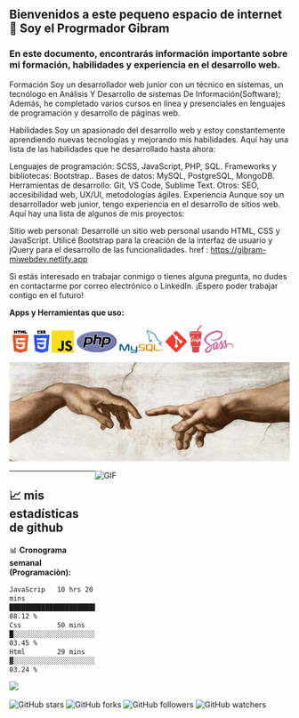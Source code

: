 ## Bienvenidos a este pequeno espacio de internet 👋 Soy el Progrmador Gibram 

### En este documento, encontrarás información importante sobre mi formación, habilidades y experiencia en el desarrollo web.

Formación
Soy un desarrollador web junior con un técnico en sistemas, un tecnólogo en Análisis Y Desarrollo de sistemas De Información(Software); Además, he completado varios cursos en línea y presenciales en lenguajes de programación y desarrollo de páginas web.

Habilidades
Soy un apasionado del desarrollo web y estoy constantemente aprendiendo nuevas tecnologías y mejorando mis habilidades. Aquí hay una lista de las habilidades que he desarrollado hasta ahora:

Lenguajes de programación: SCSS, JavaScript, PHP, SQL.
Frameworks y bibliotecas: Bootstrap..
Bases de datos: MySQL, PostgreSQL, MongoDB.
Herramientas de desarrollo: Git, VS Code, Sublime Text.
Otros: SEO, accesibilidad web, UX/UI, metodologías ágiles.
Experiencia
Aunque soy un desarrollador web junior, tengo experiencia en el desarrollo de sitios web. Aquí hay una lista de algunos de mis proyectos:

Sitio web personal: Desarrollé un sitio web personal usando HTML, CSS y JavaScript. Utilicé Bootstrap para la creación de la interfaz de usuario y jQuery para el desarrollo de las funcionalidades. href : https://gibram-miwebdev.netlify.app

Si estás interesado en trabajar conmigo o tienes alguna pregunta, no dudes en contactarme por correo electrónico o LinkedIn. ¡Espero poder trabajar contigo en el futuro!


<!-- HERRAMIENTAS -->

**Apps y Herramientas que uso:**

<code><img height = "40" src = "https://github.com/KevinGibram/KevinGibram/blob/main/img/HERRAMIENTAS/HTML5.png?raw=true" ></code>
<code><img height = "40" src = "https://github.com/KevinGibram/KevinGibram/blob/main/img/HERRAMIENTAS/CSS.png?raw=true" ></code>
<code><img height = "40" src = "https://github.com/KevinGibram/KevinGibram/blob/main/img/HERRAMIENTAS/JavaScrip.png?raw=true" ></code>
<code><img height = "40" src = "https://github.com/KevinGibram/KevinGibram/blob/main/img/HERRAMIENTAS/PHP.png?raw=true" ></code>
<code><img height = "40" src = "https://github.com/KevinGibram/KevinGibram/blob/main/img/HERRAMIENTAS/MYSQL.png?raw=true" ></code>
<code><img height = "40" src = "https://github.com/KevinGibram/KevinGibram/blob/main/img/HERRAMIENTAS/GIT.png?raw=true" ></code>
<code><img height = "50" src = "https://github.com/KevinGibram/KevinGibram/blob/main/img/HERRAMIENTAS/gulp.png?raw=true" ></code>
<code><img height = "40" src = "https://github.com/KevinGibram/KevinGibram/blob/main/img/HERRAMIENTAS/Sass.png?raw=true" ></code>


<!--imagen -->
<code><img width="848" height="178" src = "https://github.com/KevinGibram/KevinGibram/blob/main/img/compromiso.jpg?raw=true" ></code> 


<!-- GIF -->
<img align="right" alt="GIF" src="https://media.giphy.com/media/SWoSkN6DxTszqIKEqv/giphy.gif"  width="350" height="359">
<hr>

## 📈 mis estadísticas de github

 📊 **Cronograma semanal (Programaciòn):**

```text
JavaScrip   10 hrs 20 mins  ██████████████████████░░░   88.12 %
Css         50 mins         █░░░░░░░░░░░░░░░░░░░░░░░░   03.45 %
Html        29 mins         ▓░░░░░░░░░░░░░░░░░░░░░░░░   03.24 %
``` 

<img src="https://github-readme-stats.vercel.app/api?username=KevinGibram&show_icons=true&theme=gotham">

![GitHub stars](https://img.shields.io/github/stars/KevinGibram/KevinGibram?style=social)
![GitHub forks](https://img.shields.io/github/forks/KevinGibram/KevinGibram?label=Fork&style=social)
![GitHub followers](https://img.shields.io/github/followers/KevinGibram?label=Follow&style=social)
![GitHub watchers](https://img.shields.io/github/watchers/KevinGibram/KevinGibram?style=social)






